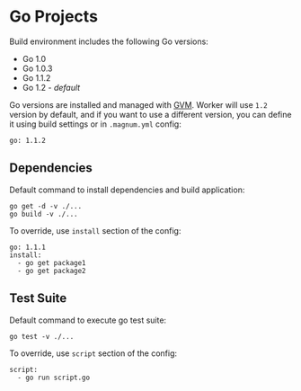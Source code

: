 # Go Projects

Build environment includes the following Go versions:

- Go 1.0
- Go 1.0.3
- Go 1.1.2
- Go 1.2 - *default*

Go versions are installed and managed with [GVM](https://github.com/moovweb/gvm).
Worker will use `1.2` version by default, and if you want to use a different 
version, you can define it using build settings or in `.magnum.yml` config:

```
go: 1.1.2
```

## Dependencies

Default command to install dependencies and build application:

```
go get -d -v ./...
go build -v ./...
```

To override, use `install` section of the config:

```
go: 1.1.1
install:
  - go get package1
  - go get package2
```

## Test Suite

Default command to execute go test suite:

```
go test -v ./...
```

To override, use `script` section of the config:

```
script:
  - go run script.go
```